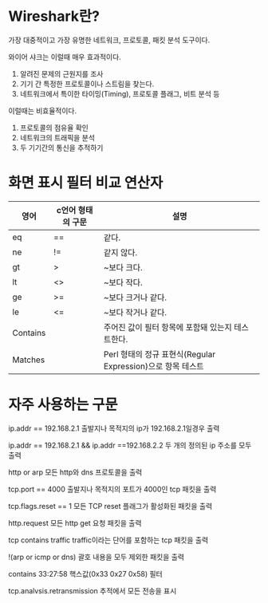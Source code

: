 # Wireshark란?

가장 대중적이고 가장 유명한 네트워크, 프로토콜, 패킷 분석 도구이다.


와이어 샤크는 이럴때 매우 효과적이다.

1. 알려진 문제의 근원지를 조사
2. 기기 간 특정한 프로토콜이나 스트림을 찾는다.
3. 네트워크에서 특이한 타이밍(Timing), 프로토콜 플래그, 비트 분석 등

이럴때는 비효율적이다.

1. 프로토콜의 점유율 확인
2. 네트워크의 트래픽을 분석
3. 두 기기간의 통신을 추적하기

# 화면 표시 필터 비교 연산자

| 영어 | c언어 형태의 구문 | 설명|
| --- | ------------------| ---|
| eq  | ==                | 같다. |
| ne  | !=                | 같지 않다.|
| gt  | >                 | ~보다 크다.|
| lt  | <>                | ~보다 작다.|
| ge  | >=                | ~보다 크거나 같다.|
| le  | <=                | ~보다 작거나 같다.|
| Contains|               | 주어진 값이 필터 항목에 포함돼 있는지 테스트한다.|
| Matches |               | Perl 형태의 정규 표현식(Regular Expression)으로 항목 테스트|


# 자주 사용하는 구문

ip.addr == 192.168.2.1 
출발지나 목적지의 ip가 192.168.2.1일경우 출력

ip.addr == 192.168.2.1 && ip.addr ==192.168.2.2 두 개의 정의된 ip 주소를 모두 출력

http or arp 모든 http와 dns 프로토콜을 출력

tcp.port == 4000 출발지나 목적지의 포트가 4000인 tcp 패킷을 출력

tcp.flags.reset == 1 모든 TCP reset 플래그가 활성화된 패킷을 출력

http.request 모든 http get 요청 패킷을 출력

tcp contains traffic traffic이라는 단어를 포함하는 tcp 패킷을 출력

!(arp or icmp or dns) 괄호 내용을 모두 제외한 패킷을 출력

contains 33:27:58 핵스값(0x33 0x27 0x58) 필터

tcp.analvsis.retransmission 추적에서 모든 전송을 표시